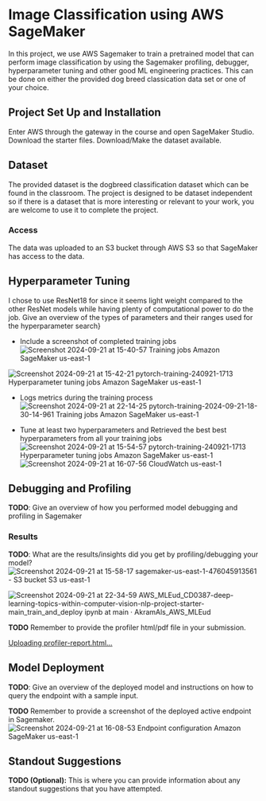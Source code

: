 # Image Classification using AWS SageMaker

In this project, we use AWS Sagemaker to train a pretrained model that can perform image classification by using the Sagemaker profiling, debugger, hyperparameter tuning and other good ML engineering practices. This can be done on either the provided dog breed classication data set or one of your choice.

## Project Set Up and Installation
Enter AWS through the gateway in the course and open SageMaker Studio. 
Download the starter files.
Download/Make the dataset available. 

## Dataset
The provided dataset is the dogbreed classification dataset which can be found in the classroom.
The project is designed to be dataset independent so if there is a dataset that is more interesting or relevant to your work, you are welcome to use it to complete the project.

### Access
The data was uploaded to an S3 bucket through AWS S3 so that SageMaker has access to the data. 

## Hyperparameter Tuning
I chose to use ResNet18 for since it seems light weight compared to the other ResNet models while having plenty of computational power to do the job. Give an overview of the types of parameters and their ranges used for the hyperparameter search}

- Include a screenshot of completed training jobs
![Screenshot 2024-09-21 at 15-40-57 Training jobs Amazon SageMaker us-east-1](https://github.com/user-attachments/assets/de7a71bf-688a-4f9c-b95e-2b342fe8a640)


![Screenshot 2024-09-21 at 15-42-21 pytorch-training-240921-1713 Hyperparameter tuning jobs Amazon SageMaker us-east-1](https://github.com/user-attachments/assets/936e0e8a-d58f-4e43-8b5c-b09ee148a765)

- Logs metrics during the training process
![Screenshot 2024-09-21 at 22-14-25 pytorch-training-2024-09-21-18-30-14-961 Training jobs Amazon SageMaker us-east-1](https://github.com/user-attachments/assets/c56a1111-ef4a-4365-b3f5-3384c1f77280)

- Tune at least two hyperparameters and Retrieved the best best hyperparameters from all your training jobs
![Screenshot 2024-09-21 at 15-54-57 pytorch-training-240921-1713 Hyperparameter tuning jobs Amazon SageMaker us-east-1](https://github.com/user-attachments/assets/46b0c205-8cfb-4901-90f1-c5b7f3ff07e7)
![Screenshot 2024-09-21 at 16-07-56 CloudWatch us-east-1](https://github.com/user-attachments/assets/3b8e0e52-3ff7-4f46-ba82-e10009c5599d)


## Debugging and Profiling
**TODO**: Give an overview of how you performed model debugging and profiling in Sagemaker

### Results
**TODO**: What are the results/insights did you get by profiling/debugging your model?
![Screenshot 2024-09-21 at 15-58-17 sagemaker-us-east-1-476045913561 - S3 bucket S3 us-east-1](https://github.com/user-attachments/assets/14685240-321a-4aea-b2ed-b21d97f848b2)

![Screenshot 2024-09-21 at 22-34-59 AWS_MLEud_CD0387-deep-learning-topics-within-computer-vision-nlp-project-starter-main_train_and_deploy ipynb at main · AkramAls_AWS_MLEud](https://github.com/user-attachments/assets/0813fd06-697c-440f-a11b-7dac5f551ede)


**TODO** Remember to provide the profiler html/pdf file in your submission.

[Uploading profiler-report.html…]()

## Model Deployment
**TODO**: Give an overview of the deployed model and instructions on how to query the endpoint with a sample input.

**TODO** Remember to provide a screenshot of the deployed active endpoint in Sagemaker.
![Screenshot 2024-09-21 at 16-08-53 Endpoint configuration Amazon SageMaker us-east-1](https://github.com/user-attachments/assets/5ed2e4cf-0920-4a27-a470-2787a2fd9a45)

## Standout Suggestions
**TODO (Optional):** This is where you can provide information about any standout suggestions that you have attempted.
